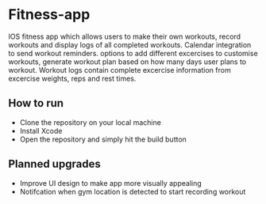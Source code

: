 # Fitness-app
IOS fitness app which allows users to make their own workouts, record workouts and display logs of all completed workouts. Calendar integration to send workout reminders.
options to add different excercises to customise workouts, generate workout plan based on how many days user plans to workout. Workout logs contain complete excercise information from 
excercise weights, reps and rest times.

## How to run 

- Clone the repository on your local machine
-  Install Xcode
-  Open the repository and simply hit the build button


## Planned upgrades

- Improve UI design to make app more visually appealing
- Notifcation when gym location is detected to start recording workout
